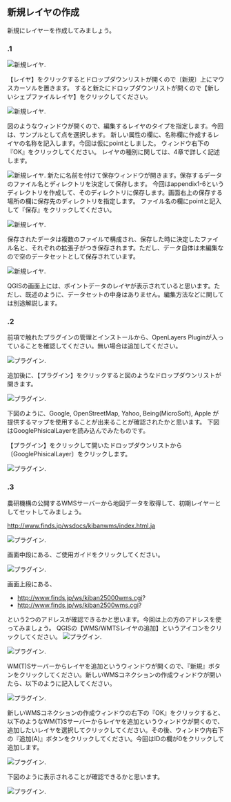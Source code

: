 ## 新規レイヤの作成

新規にレイヤーを作成してみましょう。

### .1
![新規レイヤ](./img/appendix1-6-11.png).

【レイヤ】をクリックするとドロップダウンリストが開くので〔新規〕上にマウスカーソルを置きます。
すると新たにドロップダウンリストが開くので【新しいシェプファイルレイヤ】をクリックしてください。

![新規レイヤ](./img/appendix1-6-12.png).

図のようなウィンドウが開くので、編集するレイヤのタイプを指定します。今回は、サンプルとして点を選択します。
新しい属性の欄に、名称欄に作成するレイヤの名称を記入します。今回は仮にpointとしました。
ウィンドウ右下の『OK』をクリックしてください。
レイヤの種別に関しては、4章で詳しく記述します。

![新規レイヤ](./img/appendix1-6-13.png).
新たに名前を付けて保存ウィンドウが開きます。保存するデータのファイル名とディレクトリを決定して保存します。
今回はappendix1-6というディレクトリを作成して、そのディレクトリに保存します。画面右上の保存する場所の欄に保存先のディレクトリを指定します。
ファイル名の欄にpointと記入して『保存』をクリックしてください。

![新規レイヤ](./img/appendix1-6-14.png).

保存されたデータは複数のファイルで構成され、保存した時に決定したファイル名と、それぞれの拡張子がつき保存されます。ただし、データ自体は未編集なので空のデータセットとして保存されています。

![新規レイヤ](./img/appendix1-6-15.png).

QGISの画面上には、ポイントデータのレイヤが表示されていると思います。ただし、既述のように、データセットの中身はありません。編集方法などに関しては別途解説します。

### .2
前項で触れたプラグインの管理とインストールから、OpenLayers Pluginが入っていることを確認してください。無い場合は追加してください。

![プラグイン](./img/appendix1-6-1.png).

追加後に、【プラグイン】をクリックすると図のようなドロップダウンリストが開きます。

![プラグイン](./img/appendix1-6-2.png).

下図のように、Google, OpenStreetMap, Yahoo, Being(MicroSoft), Apple
が提供するマップを使用することが出来ることが確認されたかと思います。
下図はGooglePhisicalLayerを読み込んでみたものです。

【プラグイン】をクリックして開いたドロップダウンリストから〔GooglePhisicalLayer〕をクリックします。

![プラグイン](./img/appendix1-6-3.png).

### .3

農研機構の公開するWMSサーバーから地図データを取得して、初期レイヤーとしてセットしてみましょう。

http://www.finds.jp/wsdocs/kibanwms/index.html.ja

![プラグイン](./img/appendix1-6-4.png).

画面中段にある、ご使用ガイドをクリックしてください。

![プラグイン](./img/appendix1-6-5.png).

画面上段にある、

- http://www.finds.jp/ws/kiban25000wms.cgi?
- http://www.finds.jp/ws/kiban2500wms.cgi?

という2つのアドレスが確認できるかと思います。今回は上の方のアドレスを使ってみましょう。
QGISの【WMS/WMTSレイヤの追加】というアイコンをクリックしてください。
![プラグイン](./img/appendix1-6-6.png).

![プラグイン](./img/appendix1-6-7.png).

WM(T)Sサーバーからレイヤを追加というウィンドウが開くので、『新規』ボタンをクリックしてください。新しいWMSコネクションの作成ウィンドウが開いたら、以下のように記入してください。

![プラグイン](./img/appendix1-6-8.png).

新しいWMSコネクションの作成ウィンドウの右下の『OK』をクリックすると、以下のようなWM(T)Sサーバーからレイヤを追加というウィンドウが開くので、追加したいレイヤを選択してクリックしてください。その後、ウィンドウ内右下の『追加(A)』ボタンをクリックしてください。今回はIDの欄が0をクリックして追加します。

![プラグイン](./img/appendix1-6-9.png).

下図のように表示されることが確認できるかと思います。

![プラグイン](./img/appendix1-6-10.png).
